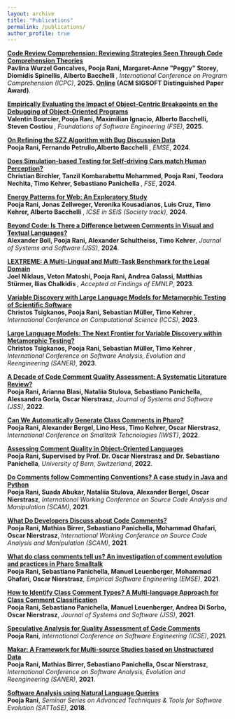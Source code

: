 ```yaml
---
layout: archive
title: "Publications"
permalink: /publications/
author_profile: true
---
```

<!--
{% if author.googlescholar %}
  You can also find my articles on <u><a href="{{author.googlescholar}}">my Google Scholar profile</a>.</u>
{% endif %}


{% include base_path %}

{% for post in site.publications reversed %}
  {% include archive-single.html %}
{% endfor %}
-->

<b>[Code Review Comprehension: Reviewing Strategies Seen Through Code Comprehension Theories](https://poojaruhal.github.io/publications/Paper-Code-Comprehension-Review-Model)</b> <br>
<b>Pavlina Wurzel Goncalves, **Pooja Rani**, Margaret-Anne "Peggy" Storey, Diomidis Spinellis, Alberto Bacchelli
</b>,
<i>International Conference on Program Comprehension (ICPC)</i>,
<b>2025. [Online](https://export.arxiv.org/abs/2503.21455) (ACM SIGSOFT Distinguished Paper Award)</b>.

<b>[Empirically Evaluating the Impact of Object-Centric Breakpoints on the Debugging of Object-Oriented Programs](https://hal.science/hal-04948470)</b> <br>
<b>Valentin Bourcier, **Pooja Rani**, Maximilian Ignacio, Alberto Bacchelli, Steven Costiou
</b>,
<i> Foundations of Software Engineering (FSE)</i>,
<b>2025</b>.

<b>[On Refining the SZZ Algorithm with Bug Discussion Data](https://poojaruhal.github.io/publications/Paper-On-Refining-SZZ-Algorithm)</b> <br>
<b>**Pooja Rani**, Fernando Petrulio,Alberto Bacchelli
</b>,
<i>EMSE</i>,
<b>2024</b>.

<b>[Does Simulation-based Testing for Self-driving Cars match Human  Perception?](https://poojaruhal.github.io/publications/Simulation-Based-Testing-Self-Driving-Cars)</b> <br>
<b>Christian Birchler, Tanzil Kombarabettu Mohammed, **Pooja Rani**, Teodora Nechita, Timo Kehrer, Sebastiano Panichella
 </b>,
<i>FSE</i>,
<b>2024</b>.

<b>[Energy Patterns for Web: An Exploratory Study](https://poojaruhal.github.io/publications/Paper-On-Web-Energy-Patterns)</b><br>
<b>**Pooja Rani**, Jonas Zellweger, Veronika Kousadianos, Luis Cruz, Timo Kehrer, Alberto Bacchelli
 </b>,
<i>ICSE in SEIS (Society track)</i>,
<b>2024</b>.

<b>[Beyond Code: Is There a Difference between Comments in Visual and Textual Languages?](https://poojaruhal.github.io/publications/Paper-Beyond-Code-Difference-between-Comments-in-Visual-Textual-Languages)</b> <br>
<b>Alexander Boll, **Pooja Rani**, Alexander Schultheiss, Timo Kehrer</b>,
<i>Journal of Systems and Software (JSS)</i>,
<b>2024</b>.

<b>[LEXTREME: A Multi-Lingual and Multi-Task Benchmark for the Legal Domain](https://poojaruhal.github.io/publications/Paper-LEXTREME-Multi-Lingual-Multi-Task-Benchmark-for-Legal)</b> <br>
<b>Joel Niklaus, Veton Matoshi, **Pooja Rani**, Andrea Galassi, Matthias Stürmer, Ilias Chalkidis </b>,
<i>Accepted at Findings of EMNLP</i>,
<b>2023</b>.

<b>[Variable Discovery with Large Language Models for Metamorphic Testing of Scientific Software](https://link.springer.com/chapter/10.1007/978-3-031-35995-8_23)</b> <br>
<b>Christos Tsigkanos, Pooja Rani, Sebastian Müller, Timo Kehrer </b>,
<i>International Conference on Computational Science (ICCS)</i>,
<b>2023</b>.

<b>[Large Language Models: The Next Frontier for Variable Discovery within Metamorphic Testing?](https://ieeexplore.ieee.org/abstract/document/10123585/)</b> <br>
<b>Christos Tsigkanos, Pooja Rani, Sebastian Müller, Timo Kehrer </b>,
<i>International Conference on Software Analysis, Evolution and Reengineering (SANER)</i>,
<b>2023</b>.

<b>[A Decade of Code Comment Quality Assessment: A Systematic Literature Review?](https://poojaruhal.github.io/publications/Paper_A_decade_of_code_comment_quality_assessment)</b> <br>
<b>Pooja Rani, Arianna Blasi, Nataliia Stulova, Sebastiano Panichella, Alessandra Gorla, Oscar Nierstrasz</b>,
<i>Journal of Systems and Software (JSS)</i>,
<b>2022</b>.

<b>[Can We Automatically Generate Class Comments in Pharo?](https://poojaruhal.github.io/publications/Paper-Can-we-automatically-generate-class-comments-in-Pharo)</b> <br>
<b>Pooja Rani, Alexander Bergel, Lino Hess, Timo Kehrer, Oscar Nierstrasz</b>,
<i>International Conference on Smalltalk Tehcnologies (IWST)</i>,
<b>2022</b>.

<b>[Assessing Comment Quality in Object-Oriented Languages](https://poojaruhal.github.io/publications/PhDThesis-Assessing-comment-quality-object-oriented-languages)</b> <br>
<b>Pooja Rani, Supervised by Prof. Dr. Oscar Nierstrasz and Dr. Sebastiano Panichella</b>,
<i>University of Bern, Switzerland</i>,
<b>2022</b>.

<b>[Do Comments follow Commenting Conventions? A case study in Java and Python](https://poojaruhal.github.io/publications/Paper-Do-Comments-follow-Commenting-Conventions)</b> <br>
<b>Pooja Rani, Suada Abukar, Nataliia Stulova, Alexander Bergel, Oscar Nierstrasz</b>,
<i>International Working Conference on Source Code Analysis and Manipulation (SCAM)</i>,
<b>2021</b>.

<b>[What Do Developers Discuss about Code Comments?](https://poojaruhal.github.io/publications/Paper-What-do-developers-discuss-about-code-comments)</b> <br>
<b>Pooja Rani, Mathias Birrer, Sebastiano Panichella, Mohammad Ghafari, Oscar Nierstrasz</b>,
<i>International Working Conference on Source Code Analysis and Manipulation (SCAM)</i>,
<b>2021</b>.

<b>[What do class comments tell us? An investigation of comment evolution and practices in Pharo Smalltalk](https://poojaruhal.github.io/publications/Paper-What-do-class-comments-tell-us-in-Pharo-Smalltalk)</b> <br>
<b>Pooja Rani, Sebastiano Panichella, Manuel Leuenberger, Mohammad Ghafari, Oscar Nierstrasz</b>,
<i>Empirical Software Engineering (EMSE)</i>,
<b>2021</b>.

<b>[How to Identify Class Comment Types?
A Multi-language Approach for Class Comment Classification](https://poojaruhal.github.io/publications/Paper-How-to-Identify-class-comment-types)</b> <br>
<b>Pooja Rani, Sebastiano Panichella, Manuel Leuenberger, Andrea Di Sorbo, Oscar Nierstrasz</b>,
<i>Journal of Systems and Software (JSS)</i>,
<b>2021</b>.

<b>[Speculative Analysis for Quality Assessment of Code Comments](https://poojaruhal.github.io/publications/Paper-Speculative-Analysis-for-Comment-Quality-Assessment)</b> <br>
<b>Pooja Rani</b>,
<i>International Conference on Software Engineering (ICSE)</i>,
<b>2021</b>.

<b>[Makar: A Framework for Multi-source Studies based on Unstructured Data](https://poojaruhal.github.io/publications/Paper-Makar-A-Framework-for-Multi-Source-Studies)</b> <br>
<b>Pooja Rani, Mathias Birrer, Sebastiano Panichella, Oscar Nierstrasz</b>,
<i>International Conference on Software Analysis, Evolution and Reengineering (SANER)</i>,
<b>2021</b>.

<b>[Software Analysis using Natural Language Queries](https://poojaruhal.github.io/publications/Paper-Software-Analysis-using-Natural-Language-Queries)</b> <br> 
<b>Pooja Rani</b>,
<i>Seminar Series on Advanced Techniques \& Tools for Software Evolution (SATToSE)</i>,
<b>2018</b>.








